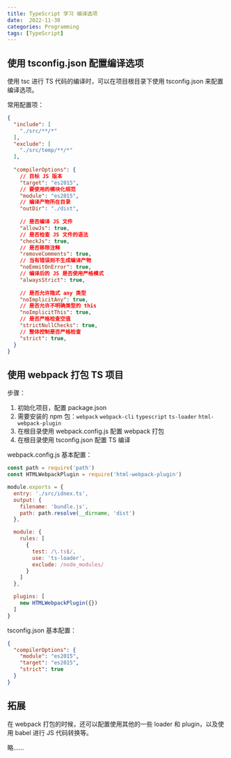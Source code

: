 ```yaml
---
title: TypeScript 学习 编译选项
date:  2022-11-30
categories: Programming
tags: [TypeScript]
---
```


## 使用 tsconfig.json 配置编译选项

使用 tsc 进行 TS 代码的编译时，可以在项目根目录下使用 tsconfig.json 来配置编译选项。

常用配置项：

```json
{
  "include": [
    "./src/**/*"
  ],
  "exclude": [
    "./src/temp/**/*"
  ],
  
  "compilerOptions": {
    // 目标 JS 版本
    "target": "es2015",
    // 要使用的模块化规范
    "module": "es2015",
    // 编译产物所在目录
    "outDir": "./dist",
    
    // 是否编译 JS 文件
    "allowJs": true,
    // 是否检查 JS 文件的语法
    "checkJs": true,
    // 是否移除注释
    "removeComments": true,
    // 当有错误则不生成编译产物
    "noEmmitOnError": true,
    // 编译后的 JS 是否使用严格模式
    "alwaysStrict": true,
    
    // 是否允许隐式 any 类型
    "noImplicitAny": true,
    // 是否允许不明确类型的 this
    "noImplicitThis": true,
    // 是否严格检查空值
    "strictNullChecks": true,
    // 整体控制是否严格检查
    "strict": true,
  }
}
```

## 使用 webpack 打包 TS 项目

步骤：

1. 初始化项目，配置 package.json
2. 需要安装的 npm 包：`webpack` `webpack-cli` `typescript` `ts-loader` `html-webpack-plugin`
3. 在根目录使用 webpack.config.js 配置 webpack 打包
4. 在根目录使用 tsconfig.json 配置 TS 编译

webpack.config.js 基本配置：

```js
const path = require('path')
const HTMLWebpackPlugin = require('html-webpack-plugin')

module.exports = {
  entry: './src/idnex.ts',
  output: {
    filename: 'bundle.js',
    path: path.resolve(__dirname, 'dist')
  },

  module: {
    rules: [
      {
        test: /\.ts$/,
        use: 'ts-loader',
        exclude: /node_modules/
      }
    ]
  },

  plugins: [
    new HTMLWebpackPlugin({})
  ]
}
```

tsconfig.json 基本配置：

```json
{
  "compilerOptions": {
    "module": "es2015",
    "target": "es2015",
    "strict": true
  }
}
```

## 拓展

在 webpack 打包的时候，还可以配置使用其他的一些 loader 和 plugin，以及使用 babel 进行 JS 代码转换等。

略……